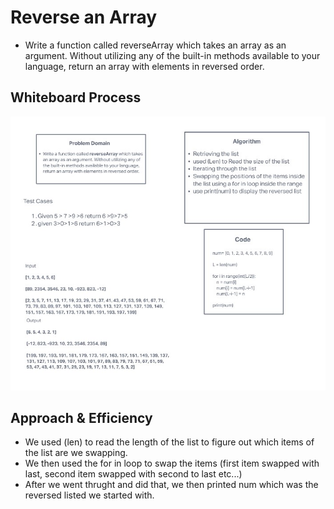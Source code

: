 # Reverse an Array

- Write a function called reverseArray which takes an array as an argument. Without utilizing any of the built-in methods available to your language, return an array with elements in reversed order.

## Whiteboard Process

![array-reverse](/python/array-reverse/array-reverse.jpg)

## Approach & Efficiency

- We used (len) to read the length of the list to figure out which items of the list are we swapping.
- We then used the for in loop to swap the items (first item swapped with last, second item swapped with second to last etc...)
- After we went thrught and did that, we then printed num which was the reversed listed we started with.

